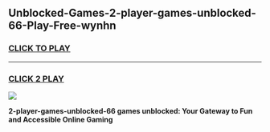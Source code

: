 
## Unblocked-Games-2-player-games-unblocked-66-Play-Free-wynhn
<h3>
<a href="https://premium76.site?title=2-player-games-unblocked-66&ref=17A">CLICK TO PLAY</a></h3>
<hr>

<h3>
<a href="https://premium76.site?title=2-player-games-unblocked-66&ref=17A">CLICK 2 PLAY</a>
  
</h3>

<a href="https://premium76.site?title=2-player-games-unblocked-66&ref=17A"><img src="https://clearcache.store/games.png"></a>


**2-player-games-unblocked-66 games unblocked: Your Gateway to Fun and Accessible Online Gaming**
